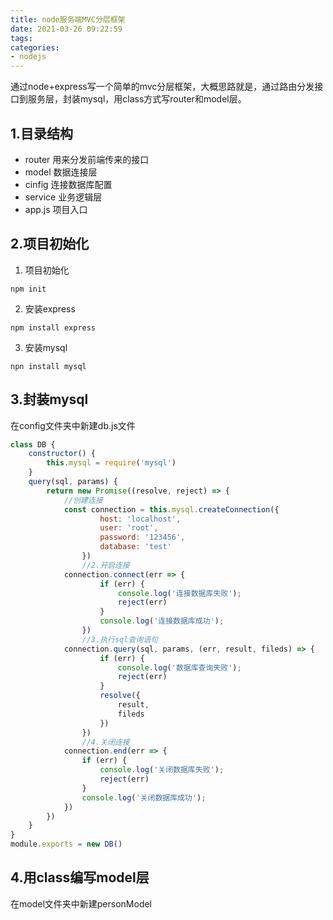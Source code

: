 ```yaml
---
title: node服务端MVC分层框架
date: 2021-03-26 09:22:59
tags:
categories:
- nodejs
---
```

通过node+express写一个简单的mvc分层框架，大概思路就是，通过路由分发接口到服务层，封装mysql，用class方式写router和model层。
## 1.目录结构
* router 用来分发前端传来的接口
* model 数据连接层
* cinfig 连接数据库配置
* service 业务逻辑层
* app.js 项目入口
## 2.项目初始化
1. 项目初始化
```
npm init
```
2. 安装express
```
npm install express
```
3. 安装mysql
```
npn install mysql
```
## 3.封装mysql
在config文件夹中新建db.js文件
```js
class DB {
    constructor() {
        this.mysql = require('mysql')
    }
    query(sql, params) {
        return new Promise((resolve, reject) => {
            //创建连接
            const connection = this.mysql.createConnection({
                    host: 'localhost',
                    user: 'root',
                    password: '123456',
                    database: 'test'
                })
                //2.开启连接
            connection.connect(err => {
                    if (err) {
                        console.log('连接数据库失败');
                        reject(err)
                    }
                    console.log('连接数据库成功');
                })
                //3.执行sql查询语句
            connection.query(sql, params, (err, result, fileds) => {
                    if (err) {
                        console.log('数据库查询失败');
                        reject(err)
                    }
                    resolve({
                        result,
                        fileds
                    })
                })
                //4.关闭连接
            connection.end(err => {
                if (err) {
                    console.log('关闭数据库失败');
                    reject(err)
                }
                console.log('关闭数据库成功');
            })
        })
    }
}
module.exports = new DB()
```
## 4.用class编写model层
在model文件夹中新建personModel

